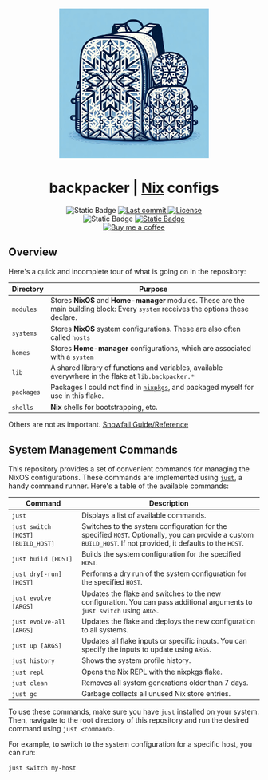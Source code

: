 <h3 align="center">
    <img src="./.github/assets/backpacker-logo.jpg" width="300px"/>
</h3>
<h1 align="center">
    backpacker | <a href="https://nixos.org">Nix</a> configs
</h1>

<div align="center">
    <img alt="Static Badge" src="https://img.shields.io/badge/State-Forever_WIP-ff7b72?style=for-the-badge&logo=fireship&logoColor=ff7b72&labelColor=161B22">
    <a href="https://github.com/simonwjackson/backpacker/pulse">
      <img alt="Last commit" src="https://img.shields.io/github/last-commit/simonwjackson/backpacker?style=for-the-badge&logo=github&logoColor=D9E0EE&labelColor=302D41&color=9fdf9f"/>
    </a>
    <a href="https://github.com/simonwjackson/backpacker/tree/main/LICENSE">
      <img alt="License" src="https://img.shields.io/badge/License-MIT-907385605422448742?style=for-the-badge&logo=agpl&color=DDB6F2&logoColor=D9E0EE&labelColor=302D41">
    </a>
    <br/>
    <img alt="Static Badge" src="https://img.shields.io/badge/NixOS-unstable-d2a8ff?style=for-the-badge&logo=NixOS&logoColor=cba6f7&labelColor=161B22">
    <a href="https://snowfall.org/guides/lib/quickstart/">
      <img alt="Static Badge" src="https://img.shields.io/badge/Powered_by-Snowfall-79c0ff?style=for-the-badge&logo=nixos&logoColor=79c0ff&labelColor=161B22">
    </a>
    <br/>
    <a href="https://www.buymeacoffee.com/simonwjackson">
      <img alt="Buy me a coffee" src="https://img.shields.io/badge/Buy%20me%20a%20coffee-grey?style=for-the-badge&logo=buymeacoffee&logoColor=D9E0EE&label=Sponsor&labelColor=302D41&color=ffff99" />
    </a>
</div>

## Overview

Here's a quick and incomplete tour of what is going on in the repository:</p>

| Directory  | Purpose                                                                                                                              |
| ---------- | ------------------------------------------------------------------------------------------------------------------------------------ |
| `modules`  | Stores **NixOS** and **Home-manager** modules. These are the main building block: Every `system` receives the options these declare. |
| `systems`  | Stores **NixOS** system configurations. These are also often called `hosts`                                                          |
| `homes`    | Stores **Home-manager** configurations, which are associated with a `system`                                                         |
| `lib`      | A shared library of functions and variables, available everywhere in the flake at `lib.backpacker.*`                                |
| `packages` | Packages I could not find in [`nixpkgs`](https://github.com/nixos/nixpkgs), and packaged myself for use in this flake.               |
| `shells`   | **Nix** shells for bootstrapping, etc.                                                                                               |

Others are not as important. [Snowfall Guide/Reference](https://snowfall.org/guides/lib/quickstart/)

## System Management Commands

This repository provides a set of convenient commands for managing the NixOS configurations. These commands are implemented using [`just`](https://github.com/casey/just), a handy command runner. Here's a table of the available commands:

| Command                           | Description                                                                                                                                                   |
| --------------------------------- | ------------------------------------------------------------------------------------------------------------------------------------------------------------- |
| `just`                            | Displays a list of available commands.                                                                                                                        |
| `just switch [HOST] [BUILD_HOST]` | Switches to the system configuration for the specified `HOST`. Optionally, you can provide a custom `BUILD_HOST`. If not provided, it defaults to the `HOST`. |
| `just build [HOST]`               | Builds the system configuration for the specified `HOST`.                                                                                                     |
| `just dry[-run] [HOST]`           | Performs a dry run of the system configuration for the specified `HOST`.                                                                                      |
| `just evolve [ARGS]`              | Updates the flake and switches to the new configuration. You can pass additional arguments to `just switch` using `ARGS`.                                     |
| `just evolve-all [ARGS]`          | Updates the flake and deploys the new configuration to all systems.                                                                                           |
| `just up [ARGS]`                  | Updates all flake inputs or specific inputs. You can specify the inputs to update using `ARGS`.                                                               |
| `just history`                    | Shows the system profile history.                                                                                                                             |
| `just repl`                       | Opens the Nix REPL with the nixpkgs flake.                                                                                                                    |
| `just clean`                      | Removes all system generations older than 7 days.                                                                                                             |
| `just gc`                         | Garbage collects all unused Nix store entries.                                                                                                                |

To use these commands, make sure you have `just` installed on your system. Then, navigate to the root directory of this repository and run the desired command using `just <command>`.

For example, to switch to the system configuration for a specific host, you can run:

```bash
just switch my-host
```
